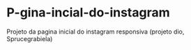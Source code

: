 # P-gina-incial-do-instagram
Projeto da pagina inicial do instagram responsiva (projeto dio, Sprucegrabiela)
